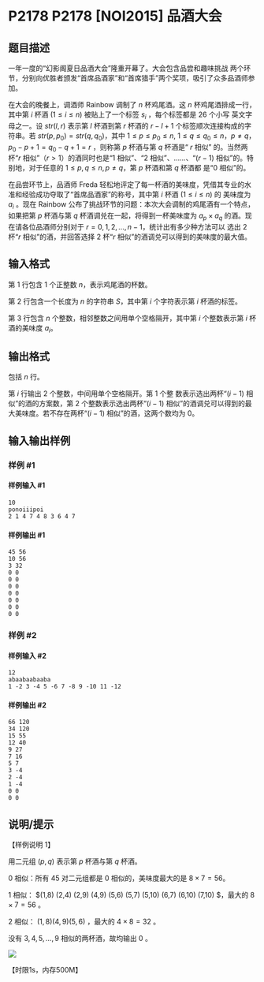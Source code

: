 # P2178 P2178 [NOI2015] 品酒大会

## 题目描述

一年一度的“幻影阁夏日品酒大会”隆重开幕了。大会包含品尝和趣味挑战 两个环节，分别向优胜者颁发“首席品酒家”和“首席猎手”两个奖项，吸引了众多品酒师参加。


在大会的晚餐上，调酒师 Rainbow 调制了 $n$ 杯鸡尾酒。这 $n$ 杯鸡尾酒排成一行，其中第 $i$ 杯酒 ($1 \le i \le n$) 被贴上了一个标签 $s_i$ ，每个标签都是 $26$ 个小写 英文字母之一。设 $str(l, r)$ 表示第 $l$ 杯酒到第 $r$ 杯酒的 $r - l + 1$ 个标签顺次连接构成的字符串。若 $str(p, p_0) = str(q, q_0)$，其中 $1 \le p \le p_0 \le n$, $1 \le q \le q_0 \le n$，$p \ne q$，$p_0-p+1 = q_0 - q + 1 = r$ ，则称第 $p$ 杯酒与第 $q$ 杯酒是“ $r$ 相似” 的。当然两杯“$r$ 相似”（$r > 1$）的酒同时也是“$1$ 相似”、“$2$ 相似”、……、“$(r - 1)$ 相似”的。特别地，对于任意的 $1 \le p,q \le n,p \ne q$，第 $p$ 杯酒和第 $q$ 杯酒都 是“$0$ 相似”的。


在品尝环节上，品酒师 Freda 轻松地评定了每一杯酒的美味度，凭借其专业的水准和经验成功夺取了“首席品酒家”的称号，其中第 $i$ 杯酒 ($1 \le i \le n$) 的 美味度为 $a_i$ 。现在 Rainbow 公布了挑战环节的问题：本次大会调制的鸡尾酒有一个特点，如果把第 $p$ 杯酒与第 $q$ 杯酒调兑在一起，将得到一杯美味度为 $a_p\times a_q$ 的酒。现在请各位品酒师分别对于 $r = 0,1,2,\dots,n-1$，统计出有多少种方法可以 选出 $2$ 杯“$r$ 相似”的酒，并回答选择 $2$ 杯“$r$ 相似”的酒调兑可以得到的美味度的最大值。

## 输入格式

第 $1$ 行包含 $1$ 个正整数 $n$，表示鸡尾酒的杯数。

第 $2$ 行包含一个长度为 $n$ 的字符串 $S$，其中第 $i$ 个字符表示第 $i$ 杯酒的标签。

第 $3$ 行包含 $n$ 个整数，相邻整数之间用单个空格隔开，其中第 $i$ 个整数表示第 $i$ 杯酒的美味度 $a_i$。

## 输出格式

包括 $n$ 行。

第 $i$ 行输出 $2$ 个整数，中间用单个空格隔开。第 $1$ 个整 数表示选出两杯“$(i - 1)$ 相似”的酒的方案数，第 2 个整数表示选出两杯“$(i - 1)$ 相似”的酒调兑可以得到的最大美味度。若不存在两杯“$(i - 1)$ 相似”的酒，这两个数均为 $0$。

## 输入输出样例

### 样例 #1

#### 样例输入 #1

```
10
ponoiiipoi
2 1 4 7 4 8 3 6 4 7
```

#### 样例输出 #1

```
45 56
10 56
3 32
0 0
0 0
0 0
0 0
0 0
0 0
0 0
```

### 样例 #2

#### 样例输入 #2

```
12
abaabaabaaba
1 -2 3 -4 5 -6 7 -8 9 -10 11 -12
```

#### 样例输出 #2

```
66 120
34 120
15 55
12 40
9 27
7 16
5 7
3 -4
2 -4
1 -4
0 0
0 0
```

## 说明/提示

【样例说明 1】

用二元组 $(p, q)$ 表示第 $p$ 杯酒与第 $q$ 杯酒。

$0$ 相似：所有 $45$ 对二元组都是 $0$ 相似的，美味度最大的是 $8 \times 7 = 56$。

$1$ 相似： $(1,8) (2,4) (2,9) (4,9) (5,6) (5,7) (5,10) (6,7) (6,10) (7,10) $，最大的 $8 \times 7 = 56$ 。

$2$ 相似： $(1,8) (4,9) (5,6)$ ，最大的 $4 \times 8 = 32$ 。

没有 $3,4,5,\dots,9$ 相似的两杯酒，故均输出 $0$ 。



 ![](https://cdn.luogu.com.cn/upload/pic/1508.png) 

【时限1s，内存500M】
